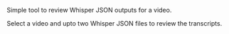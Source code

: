 Simple tool to review Whisper JSON outputs for a video.

Select a video and upto two Whisper JSON files to review the transcripts.
